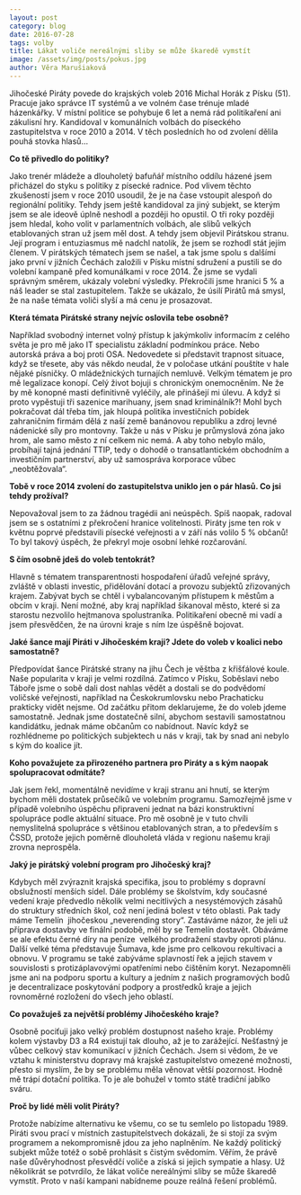```yaml
---
layout: post
category: blog
date: 2016-07-28
tags: volby
title: Lákat voliče nereálnými sliby se může škaredě vymstít
image: /assets/img/posts/pokus.jpg
author: Věra Marušiaková
---
```


Jihočeské Piráty povede do krajských voleb 2016 Michal Horák z Písku (51).
Pracuje jako správce IT systémů a ve volném čase trénuje mladé házenkářky.
V místní politice se pohybuje 6 let a nemá rád politikaření ani zákulisní hry.
Kandidoval v komunálních volbách do píseckého zastupitelstva v roce 2010 a 2014.
V těch posledních ho od zvolení dělila pouhá stovka hlasů...

__Co tě přivedlo do politiky?__

Jako trenér mládeže a dlouholetý bafuňář místního oddílu házené jsem přicházel do styku s politiky z písecké radnice.
Pod vlivem těchto zkušeností jsem v roce 2010 usoudil, že je na čase vstoupit alespoň do regionální politiky.
Tehdy jsem ještě kandidoval za jiný subjekt, se kterým jsem se ale ideově úplně neshodl a později ho opustil. O tři roky později jsem hledal, koho volit v parlamentních volbách, ale slibů velkých etablovaných stran už jsem měl dost. A tehdy jsem objevil Pirátskou stranu. Její program i entuziasmus mě nadchl natolik, že jsem se rozhodl stát jejím členem. V pirátských tématech jsem se našel, a tak jsme spolu s dalšími jako první v jižních Čechách založili v Písku místní sdružení a pustili se do volební kampaně před komunálkami v roce 2014. Že jsme se vydali správným směrem, ukázaly volební výsledky. Překročili jsme hranici 5 % a náš leader se stal zastupitelem. Takže se ukázalo, že úsilí Pirátů má smysl, že na naše témata voliči slyší a má cenu je prosazovat.

__Která témata Pirátské strany nejvíc oslovila tebe osobně?__

Například svobodný internet ­volný přístup k jakýmkoliv informacím z celého světa ­je pro mě jako IT specialistu základní podmínkou práce.
Nebo autorská práva a boj proti OSA. Nedovedete si představit trapnost situace, když se třesete, aby vás někdo neudal, že v poločase utkání pouštíte v hale nějaké písničky. O mládežnických turnajích nemluvě. Velkým tématem je pro mě legalizace konopí. Celý život bojuji s chronickým onemocněním. Ne že by mě konopné masti definitivně vyléčily, ale přinášejí mi úlevu. A když si proto vypěstuji tři sazenice marihuany, jsem snad kriminálník?! Mohl bych pokračovat dál třeba tím, jak hloupá politika investičních pobídek zahraničním firmám dělá z naší země banánovou republiku a zdroj levné nádenické síly pro montovny. Takže u nás v Písku je průmyslová zóna jako hrom, ale samo město z ní celkem nic nemá. A aby toho nebylo málo, probíhají tajná jednání TTIP, tedy o dohodě o transatlantickém obchodním a investičním partnerství, aby už samospráva korporace vůbec „neobtěžovala“.

__Tobě v roce 2014 zvolení do zastupitelstva uniklo jen o pár hlasů. Co jsi tehdy prožíval?__

Nepovažoval jsem to za žádnou tragédii ani neúspěch. Spíš naopak, radoval jsem se s ostatními
z překročení hranice volitelnosti. Piráty jsme ten rok v květnu poprvé představili písecké veřejnosti
a v září nás volilo 5 % občanů! To byl takový úspěch, že překryl moje osobní lehké rozčarování.

__S čím osobně jdeš do voleb tentokrát?__

Hlavně s tématem transparentnosti hospodaření úřadů veřejné správy, zvláště v oblasti investic,
přidělování dotací a provozu subjektů zřizovaných krajem. Zabývat bych se chtěl i
vybalancovaným přístupem k městům a obcím v kraji. Není možné, aby kraj například šikanoval
město, které si za starostu nezvolilo hejtmanova spolustraníka. Politikaření obecně mi vadí a jsem
přesvědčen, že na úrovni kraje s ním lze úspěšně bojovat.

__Jaké šance mají Piráti v Jihočeském kraji? Jdete do voleb v koalici nebo samostatně?__

Předpovídat šance Pirátské strany na jihu Čech je věštba z křišťálové koule. Naše popularita v
kraji je velmi rozdílná. Zatímco v Písku, Soběslavi nebo Táboře jsme o sobě dali dost nahlas
vědět a dostali se do podvědomí voličské veřejnosti, například na Českokrumlovsku nebo
Prachaticku prakticky vidět nejsme. Od začátku přitom deklarujeme, že do voleb jdeme
samostatně. Jednak jsme dostatečně silní, abychom sestavili samostatnou kandidátku, jednak
máme občanům co nabídnout. Navíc když se rozhlédneme po politických subjektech u nás v kraji,
tak by snad ani nebylo s kým do koalice jít.

__Koho považujete za přirozeného partnera pro Piráty a s kým naopak spolupracovat odmítáte?__

Jak jsem řekl, momentálně nevidíme v kraji stranu ani hnutí, se kterým bychom měli dostatek
průsečíků ve volebním programu. Samozřejmě jsme v případě volebního úspěchu připraveni
jednat na bázi konstruktivní spolupráce podle aktuální situace. Pro mě osobně je v tuto chvíli
nemyslitelná spolupráce s většinou etablovaných stran, a to především s ČSSD, protože jejich
poměrně dlouholetá vláda v regionu našemu kraji zrovna neprospěla.

__Jaký je pirátský volební program pro Jihočeský kraj?__

Kdybych měl zvýraznit krajská specifika, jsou to problémy s dopravní obslužností menších sídel.
Dále problémy se školstvím, kdy současné vedení kraje předvedlo několik velmi necitlivých a
nesystémových zásahů do struktury středních škol, což není jediná bolest v této oblasti. Pak tady
máme Temelín ­ jihočeskou „neverending story“. Zastáváme názor, že je­li už příprava dostavby
ve finální podobě, měl by se Temelín dostavět. Obáváme se ale efektu černé díry na peníze ­
velkého prodražení stavby oproti plánu. Další velké téma představuje Šumava, kde jsme pro
celkovou rekultivaci a obnovu. V programu se také zabýváme splavností řek a jejich stavem
v souvislosti s protizáplavovými opatřeními nebo čištěním koryt. Nezapomněli jsme ani na
podporu sportu a kultury a jedním z našich programových bodů je decentralizace poskytování
podpory a prostředků kraje a jejich rovnoměrné rozložení do všech jeho oblastí.

__Co považuješ za největší problémy Jihočeského kraje?__

Osobně pociťuji jako velký problém dostupnost našeho kraje. Problémy kolem výstavby D3 a R4
existují tak dlouho, až je to zarážející. Nešťastný je vůbec celkový stav komunikací v jižních
Čechách. Jsem si vědom, že ve vztahu k ministerstvu dopravy má krajské zastupitelstvo
omezené možnosti, přesto si myslím, že by se problému měla věnovat větší pozornost. Hodně mě
trápí dotační politika. To je ale bohužel v tomto státě tradiční jablko sváru.

__Proč by lidé měli volit Piráty?__

Protože nabízíme alternativu ke všemu, co se tu semlelo po listopadu 1989. Piráti svou prací v
místních zastupitelstvech dokázali, že si stojí za svým programem a nekompromisně jdou za jeho
naplněním. Ne každý politický subjekt může totéž o sobě prohlásit s čistým svědomím. Věřím, že
právě naše důvěryhodnost přesvědčí voliče a získá si jejich sympatie a hlasy. Už několikrát se
potvrdilo, že lákat voliče nereálnými sliby se může škaredě vymstít. Proto v naší kampani
nabídneme pouze reálná řešení problémů.
